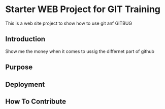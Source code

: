 # Starter WEB Project for GIT Training

This is a web site project to show how to use git anf GITBUG


## Introduction

Show me the money when it comes to ussig the differnet part of github

## Purpose

## Deployment

## How To Contribute


